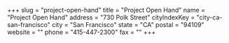 +++
slug = "project-open-hand"
title = "Project Open Hand"
name = "Project Open Hand"
address = "730 Polk Street"
cityIndexKey = "city-ca-san-francisco"
city = "San Francisco"
state = "CA"
postal = "94109"
website = ""
phone = "415-447-2300"
fax = ""
+++
